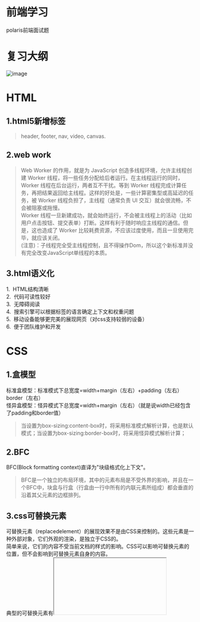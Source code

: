 # 前端学习
polaris前端面试题
# 复习大纲
![image](https://user-gold-cdn.xitu.io/2020/4/11/1716702e3ebbac73?imageslim)

# HTML

## 1.html5新增标签
>header, footer, nav, video, canvas.

## 2.web work
>Web Worker 的作用，就是为 JavaScript 创造多线程环境，允许主线程创建 Worker 线程，将一些任务分配给后者运行。在主线程运行的同时，Worker 线程在后台运行，两者互不干扰。等到 Worker 线程完成计算任务，再把结果返回给主线程。这样的好处是，一些计算密集型或高延迟的任务，被 Worker 线程负担了，主线程（通常负责 UI 交互）就会很流畅，不会被阻塞或拖慢。  
Worker 线程一旦新建成功，就会始终运行，不会被主线程上的活动（比如用户点击按钮、提交表单）打断。这样有利于随时响应主线程的通信。但是，这也造成了 Worker 比较耗费资源，不应该过度使用，而且一旦使用完毕，就应该关闭。  
(注意)：子线程完全受主线程控制，且不得操作Dom，所以这个新标准并没有完全改变JavaScript单线程的本质。  

## 3.html语义化
1.  HTML结构清晰  
2.  代码可读性较好  
3.  无障碍阅读  
4.  搜索引擎可以根据标签的语言确定上下文和权重问题  
5.  移动设备能够更完美的展现网页（对css支持较弱的设备）  
6.  便于团队维护和开发  

# CSS

## 1.盒模型
标准盒模型：标准模式下总宽度=width+margin（左右）+padding（左右）border（左右）  
怪异盒模型：怪异模式下总宽度=width+margin（左右）（就是说width已经包含了padding和border值）  
>当设置为box-sizing:content-box时，将采用标准模式解析计算，也是默认模式；当设置为box-sizing:border-box时，将采用怪异模式解析计算；  

## 2.BFC
BFC(Block formatting context)直译为"块级格式化上下文"。
>BFC是一个独立的布局环境，其中的元素布局是不受外界的影响，并且在一个BFC中，块盒与行盒（行盒由一行中所有的内联元素所组成）都会垂直的沿着其父元素的边框排列。

## 3.css可替换元素
可替换元素（replacedelement）的展现效果不是由CSS来控制的。这些元素是一种外部对象，它们外观的渲染，是独立于CSS的。  
简单来说，它们的内容不受当前文档的样式的影响。CSS可以影响可替换元素的位置，但不会影响到可替换元素自身的内容。  
典型的可替换元素有<iframe><video><embed><img>，还有一些元素仅在特定情况下被作为可替换元素处理，比如<input>。  

## 4. css 选择器优先级
优先级关系：内联样式 > ID 选择器 > 类选择器 = 属性选择器 = 伪类选择器 > 标签选择器 = 伪元素选择器

# JavaScript

## 1.防抖节流

函数防抖(debounce)  
>在事件被触发n秒后再执行回调，如果在这n秒内又被触发，则重新计时。

>函数节流(throttle)  
规定在一个单位时间内，只能触发一次函数。如果这个单位时间内触发多次函数，只有一次生效。

[7分钟理解JS的节流、防抖及使用场景](https://juejin.cn/post/6844903669389885453)

## 2.判断js数据类型
>typeof 直接返回数据类型字段，但是无法判断数组、null、对象  
>instanceof 判断某个实例是不是属于原型  
>Object.prototype.toString.call()  

[javascript 判断数据类型的几种方法](https://segmentfault.com/a/1190000018160547)

## 3.数组方法
### `map`  
> map() 方法创建一个新数组，其结果是该数组中的每个元素是调用一次提供的函数后的返回值。
callback 函数会被自动传入三个参数：数组元素，元素索引，原数组本身。

### `filter`

## 4.原型、原型链

[原型与原型链](https://juejin.cn/post/6844903749345886216)

## 5.this指向

[理解JS中this指向的小技巧](https://juejin.cn/post/6844903476066009096)  
[巧妙理解call和apply](https://github.com/TerryBeanX2/Dive-Into-JS/tree/master/call-apply)  
[不得不说的原型与原型链](https://github.com/TerryBeanX2/Dive-Into-JS/tree/master/proto)  


## 6.执行上下文

[简书～执行上下文](https://www.jianshu.com/p/a6d37c77e8db)  

## 7.flex布局

[30 分钟学会 Flex 布局](https://zhuanlan.zhihu.com/p/25303493)  

## 8.一次完整的http过程

当我们在web浏览器的地址栏中输入：www.baidu.com，具体发生了什么  
1.对www.baidu.com这个网址进行dns的解析，得到对应的ip地址  
2.根据这个ip，找到对应的服务器，发起tcp的三次握手  
3.建立tcp链接后发起http请求  
4.服务器相应http请求，浏览器得到html代码  
5.浏览器解析html代码，并请求html中的资源（如js。css。图片等）（先得到html代码，才能去找这些资源）  
6.浏览器对页面进行渲染呈现给用户  
7.服务器关闭tcp链接  

## 9.前端性能优化

[前端性能优化 24 条建议（2020）](https://segmentfault.com/a/1190000022205291)  

## 10.浏览器缓存

[深入理解浏览器缓存机制](https://www.jianshu.com/p/54cc04190252)  

## 11.react fiber

[React Fiber 原理介绍](https://segmentfault.com/a/1190000018250127)  

## 12.Event Loop
[一次弄懂event loop](https://zhuanlan.zhihu.com/p/55511602)

## 13.框架和类库
[2021值得学习的框架和类库](https://juejin.cn/post/6935670539088461855)

## 14.js为啥是单线程的
![image](https://user-images.githubusercontent.com/47661092/111959413-676c4180-8b29-11eb-8b98-b6daba1d2b36.png)

## 15.js模块化
[说说js中模块化](https://juejin.cn/post/6844904154154926093)

